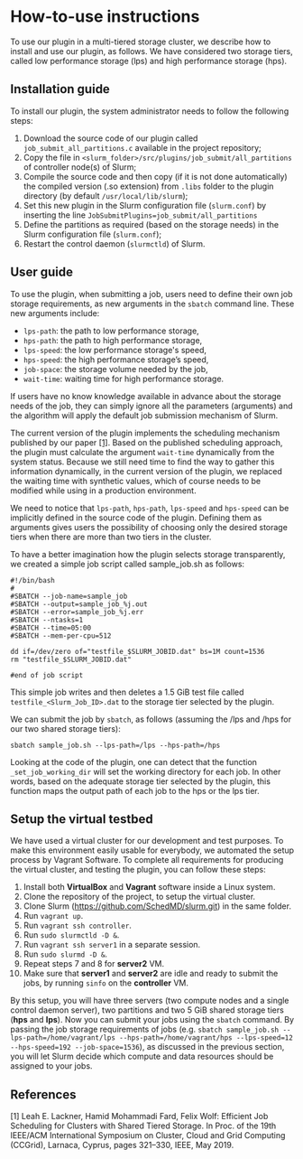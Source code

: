 How-to-use instructions
=======================
To use our plugin in a multi-tiered storage cluster, we describe how to install and use our plugin, as follows. We have considered two storage tiers, called low performance storage (lps) and high performance storage (hps).

Installation guide
------------------
To install our plugin, the system administrator needs to follow the following steps:
1. Download the source code of our plugin called `job_submit_all_partitions.c` available in the project repository;
2. Copy the file in `<slurm_folder>/src/plugins/job_submit/all_partitions` of controller node(s) of Slurm;
3. Compile the source code and then copy (if it is not done automatically) the compiled version (.so extension) from `.libs` folder to the plugin directory (by default `/usr/local/lib/slurm`);
4. Set this new plugin in the Slurm configuration file (`slurm.conf`) by inserting the line `JobSubmitPlugins=job_submit/all_partitions`
5. Define the partitions as required (based on the storage needs) in the Slurm configuration file (`slurm.conf`);
6. Restart the control daemon (`slurmctld`) of Slurm.

User guide
----------
To use the plugin, when submitting a job, users need to define their own job storage requirements, as new arguments in the `sbatch` command line. These new arguments include:
- `lps-path`: the path to low performance storage,
- `hps-path`: the path to high performance storage,
- `lps-speed`: the low performance storage's speed,
- `hps-speed`: the high performance storage’s speed,
- `job-space`: the storage volume needed by the job,
- `wait-time`: waiting time for high performance storage.

If users have no know knowledge available in advance about the storage needs of the job, they can simply ignore all the parameters (arguments) and the algorithm will apply the default job submission mechanism of Slurm.

The current version of the plugin implements the scheduling mechanism published by our paper [[1]](#1). Based on the published scheduling approach, the plugin must calculate the argument `wait-time` dynamically from the system status. Because we still need time to find the way to gather this information dynamically, in the current version of the plugin, we replaced the waiting time with synthetic values, which of course needs to be modified while using in a production environment. 

We need to notice that `lps-path`, `hps-path`, `lps-speed` and `hps-speed` can be implicitly defined in the source code of the plugin. Defining them as arguments gives users the possibility of choosing only the desired storage tiers when there are more than two tiers in the cluster. 

To have a better imagination how the plugin selects storage transparently, we created a simple job script called sample_job.sh as follows:
```
#!/bin/bash
#
#SBATCH --job-name=sample_job
#SBATCH --output=sample_job_%j.out
#SBATCH --error=sample_job_%j.err
#SBATCH --ntasks=1
#SBATCH --time=05:00
#SBATCH --mem-per-cpu=512

dd if=/dev/zero of="testfile_$SLURM_JOBID.dat" bs=1M count=1536
rm "testfile_$SLURM_JOBID.dat"

#end of job script
```
This simple job writes and then deletes a 1.5 GiB test file called `testfile_<Slurm_Job_ID>.dat` to the storage tier selected by the plugin.

We can submit the job by `sbatch`, as follows (assuming the /lps and /hps for our two shared storage tiers):
```
sbatch sample_job.sh --lps-path=/lps --hps-path=/hps
```
Looking at the code of the plugin, one can detect that the function `_set_job_working_dir` will set the working directory for each job. In other words, based on the adequate storage tier selected by the plugin, this function maps the output path of each job to the hps or the lps tier.

Setup the virtual testbed
-------------------------

We have used a virtual cluster for our development and test purposes. To make this environment easily usable for everybody, we automated the setup process by Vagrant Software. To complete all requirements for producing the virtual cluster, and testing the plugin, you can follow these steps:

1. Install both **VirtualBox** and **Vagrant** software inside a Linux system.
2. Clone the repository of the project, to setup the virtual cluster.
3. Clone Slurm (https://github.com/SchedMD/slurm.git) in the same folder.
4. Run `vagrant up`.
5. Run `vagrant ssh controller`.
6. Run `sudo slurmctld -D &`.
7. Run `vagrant ssh server1` in a separate session.
8. Run `sudo slurmd -D &`.
9. Repeat steps 7 and 8 for **server2** VM.
10. Make sure that **server1** and **server2** are idle and ready to submit the jobs, by running `sinfo` on the **controller** VM.

By this setup, you will have three servers (two compute nodes and a single control daemon server), two partitions and two 5 GiB shared storage tiers (**hps** and **lps**). Now you can submit your jobs using the `sbatch` command. By passing the job storage requirements of jobs (e.g. `sbatch sample_job.sh --lps-path=/home/vagrant/lps --hps-path=/home/vagrant/hps --lps-speed=12 --hps-speed=192 --job-space=1536`), as discussed in the previous section, you will let Slurm decide which compute and data resources should be assigned to your jobs. 

## References
<a id="1">[1]</a>
Leah E. Lackner, Hamid Mohammadi Fard, Felix Wolf: Efficient Job Scheduling for Clusters with Shared Tiered Storage. In Proc. of the 19th IEEE/ACM International Symposium on Cluster, Cloud and Grid Computing (CCGrid), Larnaca, Cyprus, pages 321–330, IEEE, May 2019.
